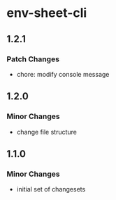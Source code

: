 # env-sheet-cli

## 1.2.1

### Patch Changes

- chore: modify console message

## 1.2.0

### Minor Changes

- change file structure

## 1.1.0

### Minor Changes

- initial set of changesets
